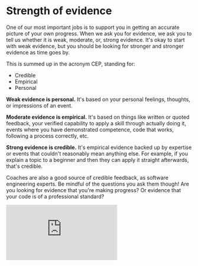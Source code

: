 # Strength of evidence

One of our most important jobs is to support you in getting an accurate picture of your own progress. When we ask you for evidence, we ask you to tell us whether it is weak, moderate, or, strong evidence. It's okay to start with weak evidence, but you should be looking for stronger and stronger evidence as time goes by.

This is summed up in the acronym CEP, standing for:

* Credible
* Empirical
* Personal

**Weak evidence is personal.** It's based on your personal feelings, thoughts, or impressions of an event.

**Moderate evidence is empirical.** It's based on things like written or quoted feedback, your verified capability to apply a skill through actually doing it, events where you have demonstrated competence, code that works, following a process correctly, etc.

**Strong evidence is credible.** It's empirical evidence backed up by expertise or events that couldn't reasonably mean anything else. For example, if you explain a topic to a beginner and then they can apply it straight afterwards, that's credible.

Coaches are also a good source of credible feedback, as software engineering experts. Be mindful of the questions you ask them though! Are you looking for evidence that you're making progress? Or evidence that your code is of a professional standard?


![Tracking pixel](https://githubanalytics.herokuapp.com/course/apprenticeship_starting_pack/strength_of_evidence.md)
